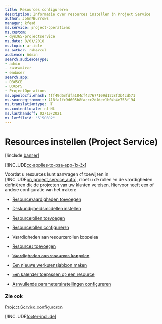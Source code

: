 ```yaml
---
title: Resources configureren
description: Informatie over resources instellen in Project Service
author: JohnPBurrows
manager: kfend
ms.service: project-operations
ms.custom:
- dyn365-projectservice
ms.date: 8/03/2018
ms.topic: article
ms.author: ruhercul
audience: Admin
search.audienceType:
- admin
- customizer
- enduser
search.app:
- D365CE
- D365PS
- ProjectOperations
ms.openlocfilehash: 4ff49d5dfdfa184cf437677109d1228f3b4cd571
ms.sourcegitcommit: 418fa1fe9d605b8faccc2d5dee1b04b4e753f194
ms.translationtype: HT
ms.contentlocale: nl-NL
ms.lasthandoff: 02/10/2021
ms.locfileid: "5150302"
---
```

# <a name="set-up-resources-project-service"></a>Resources instellen (Project Service)

[!include [banner](../includes/psa-now-project-operations.md)]

[!INCLUDE[cc-applies-to-psa-app-1x-2x](../includes/cc-applies-to-psa-app-1x-2x.md)]

Voordat u resources kunt aanvragen of toewijzen in [!INCLUDE[pn_project_service_auto](../includes/pn-project-service-auto.md)], moet u de rollen en de vaardigheden definiëren die de projecten van uw klanten vereisen. Hiervoor heeft een of andere configuratie van het maken:  
  
-   [Resourcevaardigheden toevoegen](../psa/add-resource-skills.md)  
  
-   [Deskundigheidsmodellen instellen](../psa/set-up-proficiency-models.md)  
  
-   [Resourcerollen toevoegen](../psa/add-resource-roles.md)  
  
-   [Resourcerollen configureren](../psa/configure-resource-roles.md)  
  
-   [Vaardigheden aan resourcerollen koppelen](../psa/associate-skills-with-resource-roles.md)  
  
-   [Resources toevoegen](../psa/add-resources.md)  
  
-   [Vaardigheden aan resources koppelen](../psa/associate-skills-with-resources.md)  
  
-   [Een nieuwe werkurensjabloon maken](../psa/create-work-hours-template.md)  
  
-   [Een kalender toepassen op een resource](../psa/apply-calendar-resource.md)  
  
-   [Aanvullende parametersinstellingen configureren](../psa/configure-additional-parameters-settings.md)  
  
### <a name="see-also"></a>Zie ook  
 [Project Service configureren](../psa/configure.md)


[!INCLUDE[footer-include](../includes/footer-banner.md)]